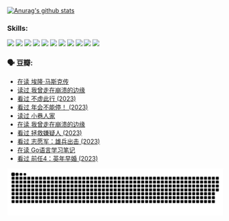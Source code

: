 
[![Anurag's github stats](https://github-readme-stats.vercel.app/api?username=w940853815)](https://github.com/anuraghazra/github-readme-stats)

### Skills:

<code><img height="32" src="https://cdn.jsdelivr.net/npm/simple-icons@v5/icons/python.svg"></code>
<code><img height="32" src="https://cdn.jsdelivr.net/npm/simple-icons@v5/icons/javascript.svg"></code>
<code><img height="32" src="https://cdn.jsdelivr.net/npm/simple-icons@v5/icons/django.svg"></code>
<code><img height="32" src="https://cdn.jsdelivr.net/npm/simple-icons@v5/icons/flask.svg"></code>
<code><img height="32" src="https://cdn.jsdelivr.net/npm/simple-icons@v5/icons/vuetify.svg"></code>
<code><img height="32" src="https://cdn.jsdelivr.net/npm/simple-icons@v5/icons/git.svg"></code>
<code><img height="32" src="https://cdn.jsdelivr.net/npm/simple-icons@v5/icons/docker.svg"></code>
<code><img height="32" src="https://cdn.jsdelivr.net/npm/simple-icons@v5/icons/postgresql.svg"></code>
<code><img height="32" src="https://cdn.jsdelivr.net/npm/simple-icons@v5/icons/elasticsearch.svg"></code>
<code><img height="32" src="https://cdn.jsdelivr.net/npm/simple-icons@v5/icons/macos.svg"></code>
<code><img height="32" src="https://cdn.jsdelivr.net/npm/simple-icons@v5/icons/linux.svg"></code>

### 🗣 豆瓣:

<!-- DOUBAN-ACTIVITIES:START -->
- [在读 埃隆·马斯克传](https://www.douban.com/people/136069238/status/4500417190/?_i=06040851)
- [读过 我曾走在崩溃的边缘](https://www.douban.com/people/136069238/status/4500416754/?_i=06040851)
- [看过 不虚此行‎ (2023)](https://www.douban.com/people/136069238/status/4499973052/?_i=06040851)
- [看过 年会不能停！‎ (2023)](https://www.douban.com/people/136069238/status/4498582002/?_i=06040851)
- [读过 小巷人家](https://www.douban.com/people/136069238/status/4489290935/?_i=06040851)
- [在读 我曾走在崩溃的边缘](https://www.douban.com/people/136069238/status/4489290559/?_i=06040851)
- [看过 拯救嫌疑人‎ (2023)](https://www.douban.com/people/136069238/status/4477421513/?_i=06040851)
- [看过 志愿军：雄兵出击‎ (2023)](https://www.douban.com/people/136069238/status/4465247367/?_i=06040851)
- [在读 Go语言学习笔记](https://www.douban.com/people/136069238/status/4459852901/?_i=06040851)
- [看过 前任4：英年早婚‎ (2023)](https://www.douban.com/people/136069238/status/4458320768/?_i=06040851)
<!-- DOUBAN-ACTIVITIES:END -->


![Snake animation](https://raw.githubusercontent.com/w940853815/w940853815/output/github-contribution-grid-snake.svg)

<!--
**w940853815/w940853815** is a ✨ _special_ ✨ repository because its `README.md` (this file) appears on your GitHub profile.

Here are some ideas to get you started:

- 🔭 I’m currently working on ...
- 🌱 I’m currently learning ...
- 👯 I’m looking to collaborate on ...
- 🤔 I’m looking for help with ...
- 💬 Ask me about ...
- 📫 How to reach me: ...
- 😄 Pronouns: ...
- ⚡ Fun fact: ...
-->
